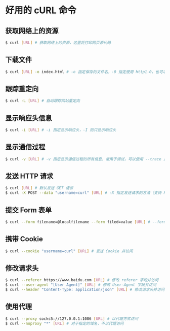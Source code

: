 # 好用的 cURL 命令

## 获取网络上的资源

```sh
$ curl [URL] # 获取网络上的资源，这里将打印网页源代码
```

## 下载文件

```sh
$ curl [URL] -o index.html # -o 指定保存的文件名，-0 指定使用 http1.0，也可以指定 -O 使用默认文件名
```

## 跟踪重定向

```sh
$ curl -L [URL] # 自动跟踪网站重定向
```

## 显示响应头信息

```sh
$ curl -i [URL] # -i 指定显示响应头，-I 则只显示响应头
```

## 显示通信过程

```sh
$ curl -v [URL] # -v 指定显示通信过程的所有信息，常用于调试，可以使用 --trace 显示更加详细的过程
```

## 发送 HTTP 请求

```sh
$ curl [URL] # 默认发送 GET 请求
$ curl -X POST --data "username=curl" [URL] # -X 指定发送请求的方法（支持 PUT 和 DELETE），--data 指定发送的数据
```

## 提交 Form 表单

```sh
$ curl --form filename=@localfilename --form filed=value [URL] # --form 指定表单元素
```

## 携带 Cookie

```sh
$ curl --cookie "username=curl" [URL] # 发送 Cookie 并访问
```

## 修改请求头

```sh
$ curl --referer https://www.baidu.com [URL] # 修改 referer 字段并访问
$ curl --user-agent "[User Agent]" [URL] # 修改 User-Agent 字段并访问
$ curl --header "Content-Type: application/json" [URL] # 修改请求头并访问
```

## 使用代理

```sh
$ curl --proxy socks5://127.0.0.1:1086 [URL] # 以代理方式访问
$ curl --noproxy "*" [URL] # 对于指定的域名，不以代理访问
```
